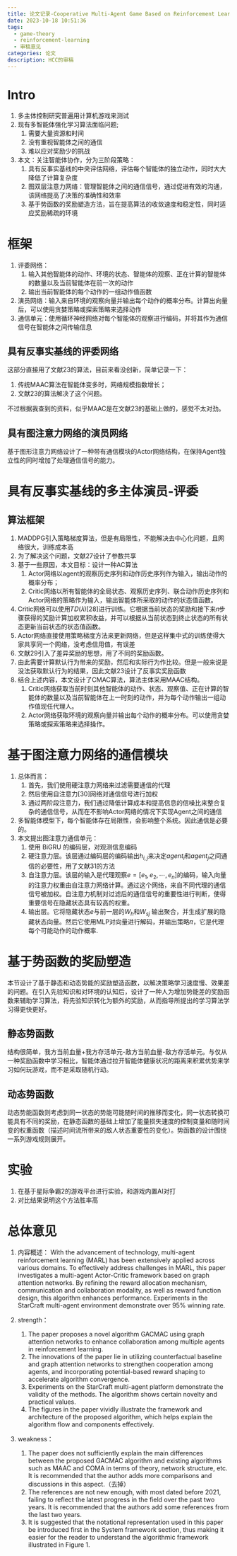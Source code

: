 ```yaml
---
title: 论文记录-Cooperative Multi-Agent Game Based on Reinforcement Learning
date: 2023-10-18 10:51:36
tags:
  - game-theory
  - reinforcement-learning
  - 审稿意见
categories: 论文
description: HCC的审稿
---
```

 # Intro
1. 多主体控制研究普遍用计算机游戏来测试
2. 现有多智能体强化学习算法面临问题;
	1. 需要大量资源和时间
	2. 没有重视智能体之间的通信
	3. 难以应对奖励少的挑战
3. 本文：关注智能体协作，分为三阶段策略：
	1. 具有反事实基线的中央评估网络，评估每个智能体的独立动作，同时大大降低了计算复杂度
	2. 图双层注意力网络：管理智能体之间的通信信号，通过促进有效的沟通，该网络提高了决策的准确性和效率
	3. 基于势函数的奖励塑造方法，旨在提高算法的收敛速度和稳定性，同时适应奖励稀疏的环境
# 框架
1. 评委网络：
	1. 输入其他智能体的动作、环境的状态、智能体的观察、正在计算的智能体的数量以及当前智能体在前一次的动作
	2. 输出当前智能体的每个动作的一组动作值函数
2. 演员网络：输入来自环境的观察向量并输出每个动作的概率分布。计算出向量后，可以使用贪婪策略或探索策略来选择动作
3. 通信单元：使用循环神经网络对每个智能体的观察进行编码，并将其作为通信信号在智能体之间传输信息
## 具有反事实基线的评委网络
这部分直接用了文献23的算法，目前来看没创新，简单记录一下：
1. 传统MAAC算法在智能体变多时，网络规模指数增长；
2. 文献23的算法解决了这个问题。

不过根据我查到的资料，似乎MAAC是在文献23的基础上做的，感觉不太对劲。
## 具有图注意力网络的演员网络
基于图形注意力网络设计了一种带有通信模块的Actor网络结构，在保持Agent独立性的同时增加了处理通信信号的能力。
# 具有反事实基线的多主体演员-评委
## 算法框架
1. MADDPG引入策略梯度算法，但是有局限性，不能解决去中心化问题，且网络很大，训练成本高
2. 为了解决这个问题，文献27设计了参数共享
3. 基于一些原因，本文目标：设计一种AC算法
	1. Actor网络以agent的观察历史序列和动作历史序列作为输入，输出动作的概率分布； 
	2. Critic网络以所有智能体的全局状态、观察历史序列、联合动作历史序列和Actor网络的策略作为输入，输出智能体所采取的动作的状态值函数。
4. Critic网络可以使用𝑇𝐷(𝜆)[28]进行训练。它根据当前状态的奖励和接下来𝑛步骤获得的奖励计算加权累积收益，并可以根据从当前状态到终止状态的所有状态更新当前状态的状态值函数。
5. Actor网络直接使用策略梯度方法来更新网络，但是这样集中式的训练使得大家共享同一个网络，没考虑信用值，有误差
6. 文献29引入了差异奖励的思想，用了不同的奖励函数。
7. 由此需要计算默认行为带来的奖励，然后和实际行为作比较。但是一般来说是没法获取默认行为的结果，因此文献23设计了反事实奖励函数
8. 结合上述内容，本文设计了CMAC算法，算法主体采用MAAC结构。
	1. Critic网络获取当前时刻其他智能体的动作、状态、观察值、正在计算的智能体的数量以及当前智能体在上一时刻的动作，并为每个动作输出一组动作值现任代理人。 
	2. Actor网络获取环境的观察向量并输出每个动作的概率分布。可以使用贪婪策略或探索策略来选择操作。
# 基于图注意力网络的通信模块
1. 总体而言：
	1. 首先，我们使用硬注意力网络来过滤需要通信的代理
	2. 然后使用自注意力[30]网络对通信信号进行加权
	3. 通过两阶段注意力，我们通过降低计算成本和提高信息的信噪比来整合复杂的通信信号，从而在不影响Actor网络的情况下实现Agent之间的通信
2. 多智能体模型下，每个智能体存在局限性，会影响整个系统。因此通信是必要的。
3. 本文提出图注意力通信单元：
	1. 使用 BiGRU 的编码层，对观测信息编码
	2. 硬注意力层。该层通过编码层的编码输出$h_{i,j}$来决定$agent_i$和$agent_j$之间通信的必要性，用了文献31的方法
	3. 自注意力层。该层的输入是代理观察$e=[e_1,e_2, ⋯ ,e_n]$的编码，输入向量的注意力权重由自注意力网络计算。通过这个网络，来自不同代理的通信信号被加权。自注意力机制对过滤后的通信信号的重要性进行判断，使得重要信号在隐藏状态具有较高的权重。
	4. 输出层。它将隐藏状态$e$与前一层的$W_h$和$W_{sj}$ 输出聚合，并生成扩展的隐藏状态向量。然后它使用MLP对向量进行解码，并输出策略𝜋，它是代理每个可能动作的动作概率.
# 基于势函数的奖励塑造
本节设计了基于静态和动态势能的奖励塑造函数，以解决策略学习速度慢、效果差的问题。在引入先验知识和对环境的认知后，设计了一种人为增加势能差的奖励函数来辅助学习算法，将先验知识转化为额外的奖励，从而指导所提出的学习算法学习得更快更好。
## 静态势函数
结构很简单，我方当前血量+我方存活单元-敌方当前血量-敌方存活单元。与仅从一种奖励函数中学习相比，智能体通过拉开智能体健康状况的距离来积累优势来学习如何玩游戏，而不是采取随机行动。
## 动态势函数
动态势能函数则考虑到同一状态的势能可能随时间的推移而变化，同一状态转换可能具有不同的奖励，在静态函数的基础上增加了能量损失速度的控制变量和随时间变的权重函数（描述时间流所带来的敌人状态重要性的变化）。势函数的设计围绕一系列游戏规则展开。
# 实验
1. 在基于星际争霸2的游戏平台进行实验，和游戏内置AI对打
2. 对比结果说明这个方法胜率高

# 总体意见
1. 内容概述：
With the advancement of technology, multi-agent reinforcement learning (MARL) has been extensively applied across various domains. To effectively address challenges in MARL, this paper investigates a multi-agent Actor-Critic framework based on graph attention networks. By refining the reward allocation mechanism, communication and collaboration modality, as well as reward function design, this algorithm enhances performance. Experiments in the StarCraft multi-agent environment demonstrate over 95% winning rate.

2. strength：
	1. The paper proposes a novel algorithm GACMAC using graph attention networks to enhance collaboration among multiple agents in reinforcement learning.
	2. The innovations of the paper lie in utilizing counterfactual baseline and graph attention networks to strengthen cooperation among agents, and incorporating potential-based reward shaping to accelerate algorithm convergence.
	3. Experiments on the StarCraft multi-agent platform demonstrate the validity of the methods. The algorithm shows certain novelty and practical values.
	4. The figures in the paper vividly illustrate the framework and architecture of the proposed algorithm, which helps explain the algorithm flow and components effectively.

3. weakness：
	1. The paper does not sufficiently explain the main differences between the proposed GACMAC algorithm and existing algorithms such as MAAC and COMA in terms of theory, network structure, etc. It is recommended that the author adds more comparisons and discussions in this aspect.（去掉）
	2. The references are not new enough, with most dated before 2021, failing to reflect the latest progress in the field over the past two years. It is recommended that the authors add some references from the last two years.
	3. It is suggested that the notational representation used in this paper be introduced first in the System framework section, thus making it easier for the reader to understand the algorithmic framework illustrated in Figure 1.